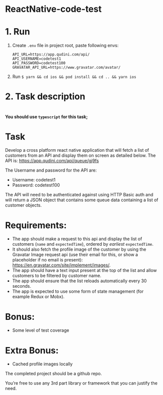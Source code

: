 # ReactNative-code-test

# 1. Run

1. Create `.env` file in project root, paste following envs:
   ```
   API_URL=https://app.qudini.com/api/
   API_USERNAME=codetest1
   API_PASSWORD=codetest100
   GRAVATAR_API_URL=https://www.gravatar.com/avatar/
   ```
2. Run
   `$ yarn && cd ios && pod install && cd .. && yarn ios`

# 2. Task description

#

#

#

**You should use `typescript` for this task;**

# Task

Develop a cross platform react native application that will fetch a list of customers from an API and display them on screen as detailed below.
The API is: https://app.qudini.com/api/queue/gj9fs

The Username and password for the API are:

- Username: codetest1
- Password: codetest100

The API will need to be authenticated against using HTTP Basic auth and will return a JSON object that contains some queue data containing a list of customer objects.

# Requirements:

- The app should make a request to this api and display the list of customers (`name` and `expectedTime`), ordered by _earliest_ `expectedTime`.
- It should also fetch the profile image of the customer by using the Gravatar Image request api (use their email for this, or show a placeholder if no email is present): https://en.gravatar.com/site/implement/images/.
- The app should have a text input present at the top of the list and allow customers to be filtered by customer name.
- The app should ensure that the list reloads automatically every 30 seconds.
- The app is expected to use some form of state management (for example Redux or Mobx).

# Bonus:

- Some level of test coverage

# Extra Bonus:

- Cached profile images locally

The completed project should be a github repo.

You’re free to use any 3rd part library or framework that you can justify the need.
